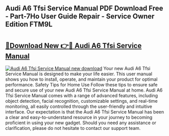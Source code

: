 ## Audi A6 Tfsi Service Manual PDF Download Free - Part-7Ho User Guide Repair - Service Owner Edition FTM9L

# <h2><a href="http://bc65600.oget.top/?id=Audi+A6+Tfsi+Service+Manual">🔗Download New 👉🔴 Audi A6 Tfsi Service Manual</a></h2>

[![Audi A6 Tfsi Service Manual new download](https://i.imgur.com/5g1atiW.png)](http://bc65600.oget.top/?id=Audi+A6+Tfsi+Service+Manual)
Your new Audi A6 Tfsi Service Manual is designed to make your life easier. This user manual shows you how to install, operate, and maintain your product for optimal performance. Safety Tips for Home Use Follow these tips to ensure safe and secure use of your new Audi A6 Tfsi Service Manual at home. Audi A6 Tfsi Service Manual comes with a range of advanced features, including object detection, facial recognition, customizable settings, and real-time monitoring, all easily controlled through the user-friendly and intuitive interface. Our expectation is that the Audi A6 Tfsi Service Manual has been a clear and easy-to-understand resource in your journey to becoming proficient in using your new gadget. Should you need any assistance or clarification, please do not hesitate to contact our support team.
